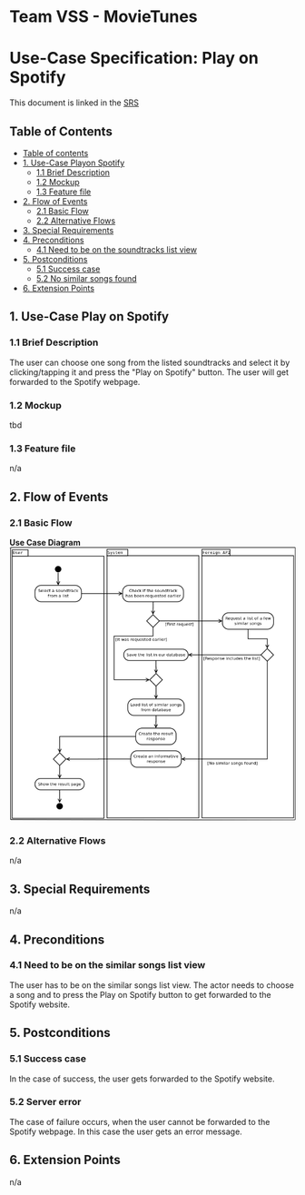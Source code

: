 # Team VSS - MovieTunes

# Use-Case Specification: Play on Spotify

<!--
Version 0.1

Revision History

| **Date** | **Version** | **Description** | **Author** |
| --- | --- | --- | --- |
| 09.12.2017 | 0.1 | First Version | Team VSS |
-->
This document is linked in the [SRS](https://github.com/VSSSE/VSS-DOC/blob/master/SRS.md#314-listen-to-a-song-on-spotify)

## Table of Contents

- [Table of contents](#table-of-contents)
- [1. Use-Case Playon Spotify](#1-use-case-look-up-similar-songs)
  - [1.1 Brief Description](#11-brief-description)
  - [1.2 Mockup](#12-mockup)
  - [1.3 Feature file](#13-feature-file)
- [2. Flow of Events](#2-flow-of-events)
  - [2.1 Basic Flow](#21-basic-flow) 
  - [2.2 Alternative Flows](#22-alternative-flows) 
  <!--    - [2.2.1 &lt; First Alternative Flow &gt; ](#221-placeholder) -->
- [3. Special Requirements](#3-special-requirements)
  <!--   - [3.1 &lt; First Special Requirement &gt;](#31-placeholder) -->
- [4. Preconditions](#4-preconditions)
  - [4.1 Need to be on the soundtracks list view](#41-need-to-be-on-the-soundtracks-list-view) 
- [5. Postconditions](#5-postconditions)
  - [5.1 Success case](#51-success-case) 
  - [5.2 No similar songs found](#52-no-similar-songs-found) 
 - [6. Extension Points](#6-extension-points)
<!--  - [6.1 &lt; Name of Extension Point &gt;](#61-placeholder) -->



## 1. Use-Case Play on Spotify
### 1.1 Brief Description

The user can choose one song from the listed soundtracks and select it by clicking/tapping it and press the "Play on Spotify" button. The user will get forwarded to the Spotify webpage.


### 1.2 Mockup

tbd

### 1.3 Feature file

n/a


## 2. Flow of Events
### 2.1 Basic Flow


**Use Case Diagram**
![UCD][] 
  


### 2.2 Alternative Flows
<!--
#### 2.2.1 &lt; First Alternative Flow &gt;

[More complex alternatives are described in a separate section, referred to in the **Basic Flow** subsection of **Flow of Events** section. Think of the **Alternative Flow** subsections like alternative behavior each alternative flow represents alternative behavior usually due to exceptions that occur in the main flow. They may be as long as necessary to describe the events associated with the alternative behavior. When an alternative flow ends, the events of the main flow of events are resumed unless otherwise stated.]

##### 2.2.1.1 &lt; An Alternative Subflow &gt;

[Alternative flows may, in turn, be divided into subsections if it improves clarity.]

#### 2.2.2 &lt; Second Alternative Flow &gt;

[There may be, and most likely will be, a number of alternative flows in a use case. Keep each alternative flow separate to improve clarity. Using alternative flows improves the readability of the use case, as well as preventing use cases from being decomposed into hierarchies of use cases. Keep in mind that use cases are just textual descriptions, and their main purpose is to document the behavior of a system in a clear, concise, and understandable way.]
-->

n/a

## 3. Special Requirements
<!--
[A special requirement is typically a nonfunctional requirement that is specific to a use case, but is not easily or naturally specified in the text of the use case&#39;s event flow. Examples of special requirements include legal and regulatory requirements, application standards, and quality attributes of the system to be built including usability, reliability, performance or supportability requirements. Additionally, other requirements such as operating systems and environments, compatibility requirements, and design constraintsshould be captured in this section.]

### 3.1 &lt; First Special Requirement &gt;
-->

n/a

## 4. Preconditions


### 4.1 Need to be on the similar songs list view

The user has to be on the similar songs list view. The actor needs to choose a song and to press the Play on Spotify button to get forwarded to the Spotify website.


## 5. Postconditions


### 5.1 Success case
 
In the case of success, the user gets forwarded to the Spotify website.

### 5.2 Server error

The case of failure occurs, when the user cannot be forwarded to the Spotify webpage. In this case the user gets an error message.


## 6. Extension Points

<!--[Extension points of the use case.]

### 6.1 &lt;Name of Extension Point&gt;

[Definition of the location of the extension point in the flow of events.]
-->

n/a

<!-- Picture-Links: -->
[UCD]: https://raw.githubusercontent.com/VSSSE/VSS-DOC/master/UML/UC2_Look_up_similar_songs.png "Overall Use Case Diagram"
[Mockup]: https://raw.githubusercontent.com/VSSSE/VSS-DOC/master/mockups/Look_up_similar_songs.png "Soundtracks list"
[Feature]: https://raw.githubusercontent.com/VSSSE/VSS-DOC/master/Images/Feature_Look_up_similar_songs.png "Feature file"
